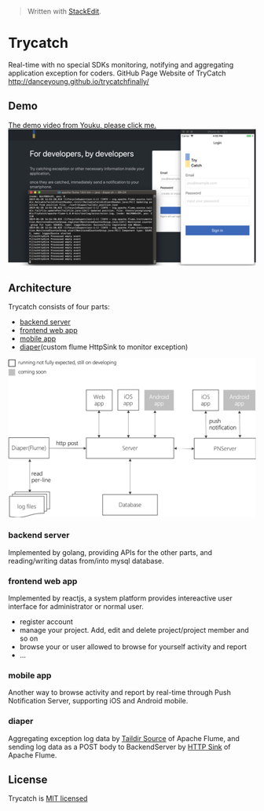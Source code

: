 > Written with [StackEdit](https://stackedit.io/).
# Trycatch
Real-time with no special SDKs monitoring, notifying and aggregating application exception for coders.
GitHub Page Website of TryCatch http://danceyoung.github.io/trycatchfinally/
## Demo
[The demo video from Youku, please click me.](http://v.youku.com/v_show/id_XNDAzNTM2MDczNg==.html?sharekey=dac00b25c3019b42c71384f2b5a9bf8b0) 
![enter image description here](https://github.com/danceyoung/trycatch/blob/master/resource/cover.png?raw=true)

## Architecture
Trycatch consists of four parts:

 - [backend server](https://github.com/danceyoung/trycatch-server)
 - [frontend web app](https://github.com/danceyoung/trycatch/tree/master/trycatch-webApp)
 - [mobile app](https://github.com/danceyoung/trycatch/tree/master/trycatch-mobileApp)
 - [diaper](https://github.com/danceyoung/trycatch/tree/master/trycatch-flumeDiaper)(custom flume HttpSink to monitor exception)
 
 ![architecture](https://github.com/danceyoung/trycatch/blob/master/resource/architecture.png?raw=true)
 ### backend server
 Implemented by golang, providing APIs for the other parts, and reading/writing datas from/into mysql database.
 ### frontend web app
Implemented by reactjs, a system platform provides intereactive user interface for administrator or normal user.
 - register account
 - manage your project. Add, edit and delete project/project member and so on
 - browse your or user allowed to browse for yourself activity and report
 - ...
 ### mobile app
 Another way to browse activity and report by real-time through Push Notification Server, supporting iOS and Android mobile.
 ### diaper
 Aggregating exception log data by [Taildir Source](http://flume.apache.org/releases/content/1.9.0/FlumeUserGuide.html#taildir-source) of Apache Flume, and sending log data as a POST body to BackendServer by [HTTP Sink](http://flume.apache.org/releases/content/1.9.0/FlumeUserGuide.html#http-sink) of Apache Flume.

## License
Trycatch is [MIT licensed](https://github.com/danceyoung/trycatch/blob/master/LICENSE)
